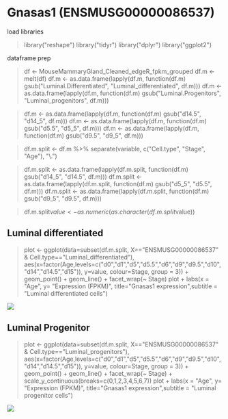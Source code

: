 # Gnasas1 (ENSMUSG00000086537)

load libraries

> library("reshape")
> library("tidyr")
> library("dplyr")
> library("ggplot2")

dataframe prep
> df <- MouseMammaryGland_Cleaned_edgeR_fpkm_grouped
> df.m <- melt(df)
> df.m <- as.data.frame(lapply(df.m, function(df.m) gsub("Luminal.Differentiated", "Luminal_differentiated", df.m)))
> df.m <- as.data.frame(lapply(df.m, function(df.m) gsub("Luminal.Progenitors", "Luminal_progenitors", df.m)))

> df.m <- as.data.frame(lapply(df.m, function(df.m) gsub("d14.5", "d14_5", df.m)))
> df.m <- as.data.frame(lapply(df.m, function(df.m) gsub("d5.5", "d5_5", df.m)))
> df.m <- as.data.frame(lapply(df.m, function(df.m) gsub("d9.5", "d9_5", df.m)))

> df.m.split <- df.m %>% separate(variable, c("Cell.type", "Stage", "Age"), "\\.")

> df.m.split <- as.data.frame(lapply(df.m.split, function(df.m) gsub("d14_5", "d14.5", df.m)))
> df.m.split <- as.data.frame(lapply(df.m.split, function(df.m) gsub("d5_5", "d5.5", df.m)))
> df.m.split <- as.data.frame(lapply(df.m.split, function(df.m) gsub("d9_5", "d9.5", df.m)))

> df.m.split$value <- as.numeric(as.character(df.m.split$value))

## Luminal differentiated
> plot <- ggplot(data=subset(df.m.split, X=="ENSMUSG00000086537" & Cell.type=="Luminal_differentiated"), 
>                aes(x=factor(Age,levels=c("d0","d1","d5","d5.5","d6","d9","d9.5","d10","d14","d14.5","d15")), y=value, colour=Stage, group = 3)) +
>   geom_point() +
>   geom_line() +
>   facet_wrap(~ Stage) 
> plot + labs(x = "Age", y= "Expression (FPKM)", title="Gnasas1 expression",subtitle = "Luminal differentiated cells") 

![](https://github.com/AFS-Part-II-Projects/Jemima_Becker/blob/main/images/gnasas1%20ld.png)

## Luminal Progenitor
> plot <- ggplot(data=subset(df.m.split, X=="ENSMUSG00000086537" & Cell.type=="Luminal_progenitors"), 
>                aes(x=factor(Age,levels=c("d0","d1","d5","d5.5","d6","d9","d9.5","d10","d14","d14.5","d15")), y=value, colour=Stage, group = 3)) +
>   geom_point() +
>   geom_line() +
>   facet_wrap(~ Stage) +
>   scale_y_continuous(breaks=c(0,1,2,3,4,5,6,7))
> plot + labs(x = "Age", y= "Expression (FPKM)", title="Gnasas1 expression",subtitle = "Luminal progenitor cells") 

![](https://github.com/AFS-Part-II-Projects/Jemima_Becker/blob/main/images/gnasas1%20lp.png)
